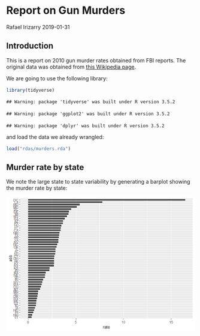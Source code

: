 Report on Gun Murders
================
Rafael Irizarry
2019-01-31

Introduction
------------

This is a report on 2010 gun murder rates obtained from FBI reports. The original data was obtained from [this Wikipedia page](https://en.wikipedia.org/wiki/Murder_in_the_United_States_by_state).

We are going to use the following library:

``` r
library(tidyverse)
```

    ## Warning: package 'tidyverse' was built under R version 3.5.2

    ## Warning: package 'ggplot2' was built under R version 3.5.2

    ## Warning: package 'dplyr' was built under R version 3.5.2

and load the data we already wrangled:

``` r
load("rdas/murders.rda")
```

Murder rate by state
--------------------

We note the large state to state variability by generating a barplot showing the murder rate by state:

![](report_files/figure-markdown_github/murder-rate-by-state-1.png)
